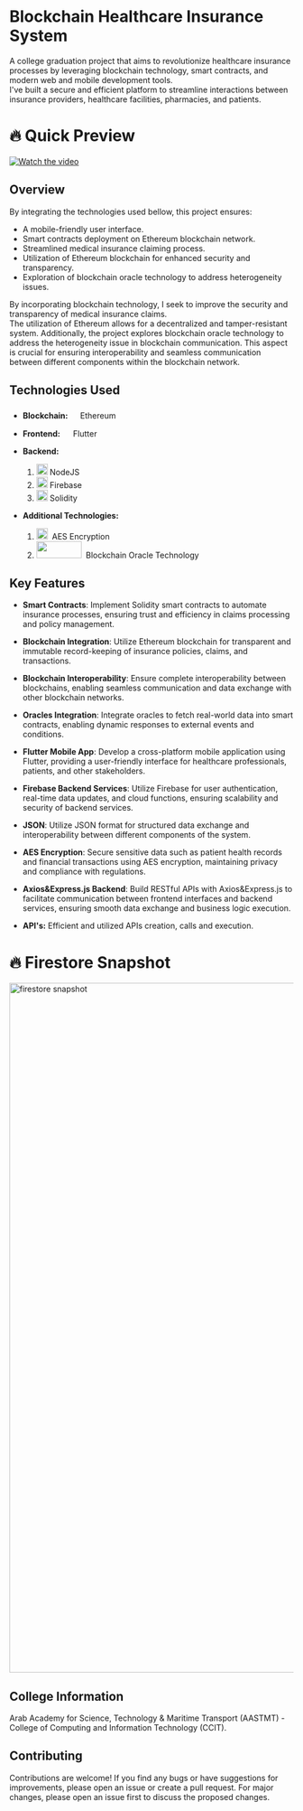 # Blockchain Healthcare Insurance System

A college graduation project that aims to revolutionize healthcare insurance processes by leveraging blockchain technology, smart contracts, and modern web and mobile development tools.</br>
I've built a secure and efficient platform to streamline interactions between insurance providers, healthcare facilities, pharmacies, and patients.


# 🔥 Quick Preview

[![Watch the video](https://github.com/youssifsamir/Blockchain-HealthInsurance-System/assets/113045942/a4ca8687-e162-4c5c-8200-c9ae8228c91a)](https://streamable.com/jm16z8)


## Overview

By integrating the technologies used bellow, this project ensures:
  - A mobile-friendly user interface.
  - Smart contracts deployment on Ethereum blockchain network.
  - Streamlined medical insurance claiming process.
  - Utilization of Ethereum blockchain for enhanced security and transparency.
  - Exploration of blockchain oracle technology to address heterogeneity issues.
    
By incorporating blockchain technology, I seek to improve the security and transparency of medical insurance claims.</br>
The utilization of Ethereum allows for a decentralized and tamper-resistant system. Additionally, the project explores blockchain oracle technology to address the heterogeneity issue in blockchain communication. This aspect is crucial for ensuring interoperability and seamless communication between different components within the blockchain network.


## Technologies Used

- **Blockchain:** <img src="https://github.com/youssifsamir/Blockchain-HealthInsurance-System/assets/113045942/546d82c8-e4a2-44f4-9278-1e96544786bf" width="10" height="20" /> &nbsp;Ethereum

- **Frontend:** <img src="https://github.com/youssifsamir/Blockchain-HealthInsurance-System/assets/113045942/1b49a3a6-111d-4c1f-ae68-1807fd93a45a" width="15" height="15" /> Flutter

- **Backend:**
  1. <img src="https://github.com/youssifsamir/Blockchain-HealthInsurance-System/assets/113045942/637424e3-aa79-4b70-826f-bc657305a259" width="20" height="20" /> NodeJS 
  2. <img src="https://github.com/youssifsamir/Blockchain-HealthInsurance-System/assets/113045942/6ee3ddb1-0b67-4ea5-b9db-ddb2827929fb" width="20" height="20" /> Firebase 
  3. <img src="https://github.com/youssifsamir/Blockchain-HealthInsurance-System/assets/113045942/3faee44f-660a-4e20-8dea-630d5ef5e6ca" width="20" height="20" /> Solidity
     
- **Additional Technologies:**
  1. <img src="https://github.com/youssifsamir/Blockchain-HealthInsurance-System/assets/113045942/7e30c87e-8d6c-4810-90e0-a7abfc1e6ba4" width="20" height="20" /> &nbsp;AES Encryption
  2. <img src="https://github.com/youssifsamir/Blockchain-HealthInsurance-System/assets/113045942/3cc3a264-6bb2-44df-9956-552e058bcb78" width="80" height="30" /> &nbsp;Blockchain Oracle Technology


## Key Features
  
- **Smart Contracts**: Implement Solidity smart contracts to automate insurance processes, ensuring trust and efficiency in claims processing and policy management.
  
- **Blockchain Integration**: Utilize Ethereum blockchain for transparent and immutable record-keeping of insurance policies, claims, and transactions.

- **Blockchain Interoperability**: Ensure complete interoperability between blockchains, enabling seamless communication and data exchange with other blockchain networks.

- **Oracles Integration**: Integrate oracles to fetch real-world data into smart contracts, enabling dynamic responses to external events and conditions.

- **Flutter Mobile App**: Develop a cross-platform mobile application using Flutter, providing a user-friendly interface for healthcare professionals, patients, and other stakeholders.

- **Firebase Backend Services**: Utilize Firebase for user authentication, real-time data updates, and cloud functions, ensuring scalability and security of backend services.
  
- **JSON**: Utilize JSON format for structured data exchange and interoperability between different components of the system.

- **AES Encryption**: Secure sensitive data such as patient health records and financial transactions using AES encryption, maintaining privacy and compliance with regulations.

- **Axios&Express.js Backend**: Build RESTful APIs with Axios&Express.js to facilitate communication between frontend interfaces and backend services, ensuring smooth data exchange and business logic execution.

- **API's:** Efficient and utilized APIs creation, calls and execution.


# 🔥 Firestore Snapshot
<img width="1221" alt="firestore snapshot" src="https://github.com/youssifsamir/Blockchain-HealthInsurance-System/assets/113045942/3a7a38d6-0f72-44ab-be4f-6731b3f496cd">
  

## College Information
Arab Academy for Science, Technology & Maritime Transport (AASTMT) - College of Computing and Information Technology (CCIT).

## Contributing
Contributions are welcome! If you find any bugs or have suggestions for improvements, please open an issue or create a pull request. For major changes, please open an issue first to discuss the proposed changes.

